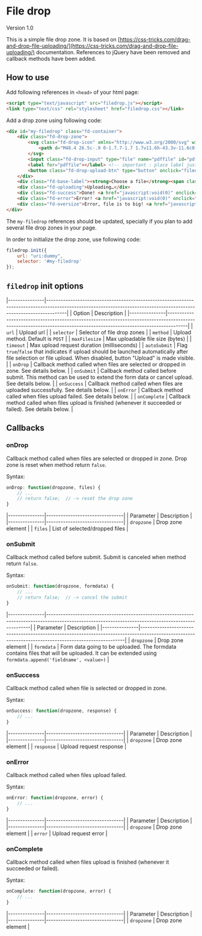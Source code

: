 # File drop

Version 1.0

This is a simple file drop zone. It is based on 
[https://css-tricks.com/drag-and-drop-file-uploading/](https://css-tricks.com/drag-and-drop-file-uploading/)
documentation. References to jQuery have been removed and callback methods have
been added.

## How to use

Add following references in `<head>` of your html page:

``` html
<script type="text/javascript" src="filedrop.js"></script>
<link type="text/css" rel="stylesheet" href="filedrop.css"></link>
```

Add a drop zone using following code:

``` html
<div id="my-filedrop" class="fd-container">
    <div class="fd-drop-zone">
        <svg class="fd-drop-icon" xmlns="http://www.w3.org/2000/svg" width="50" height="43" viewBox="0 0 50 43">
            <path d="M48.4 26.5c-.9 0-1.7.7-1.7 1.7v11.6h-43.3v-11.6c0-.9-.7-1.7-1.7-1.7s-1.7.7-1.7 1.7v13.2c0 .9.7 1.7 1.7 1.7h46.7c.9 0 1.7-.7 1.7-1.7v-13.2c0-1-.7-1.7-1.7-1.7zm-24.5 6.1c.3.3.8.5 1.2.5.4 0 .9-.2 1.2-.5l10-11.6c.7-.7.7-1.7 0-2.4s-1.7-.7-2.4 0l-7.1 8.3v-25.3c0-.9-.7-1.7-1.7-1.7s-1.7.7-1.7 1.7v25.3l-7.1-8.3c-.7-.7-1.7-.7-2.4 0s-.7 1.7 0 2.4l10 11.6z"></path>
        </svg>
        <input class="fd-drop-input" type="file" name="pdffile" id="pdffile" data-multiple-caption="[count] files selected" multiple="true" />
        <label for="pdffile"></label> <!-- important : place label just after file input (CSS rules expect following order) -->
        <button class="fd-drop-upload-btn" type="button" onclick="filedrop.submit('#my-filedrop')">Upload</button>
    </div>
    <div class="fd-base-label"><strong>Choose a file</strong><span class="fd-dragndrop"> or drag it here</span></div>
    <div class="fd-uploading">Uploading…</div>
    <div class="fd-success">Done! <a href="javascript:void(0)" onclick="filedrop.reset('#my-filedrop')" class="fd-restart" role="button">Upload more?</a></div>
    <div class="fd-error">Error! <a href="javascript:void(0)" onclick="filedrop.reset('#my-filedrop')" class="fd-restart" role="button">Try again?</a><span></span>.</div>
    <div class="fd-oversize">Error, file is to big! <a href="javascript:void(0)" onclick="filedrop.reset('#my-filedrop')" class="fd-restart" role="button">Try other?</a><span></span>.</div>
</div>
```

The `my-filedrop` references should be updated, specially if you plan to add several file
drop zones in your page.

In order to initialize the drop zone, use following code:

``` javascript
filedrop.init({
    url: "uri:dummy",
    selector: '#my-filedrop'
});
```

## `filedrop` init options

|---------------|--------------------------------------------------------------------------------------------------------------------------------------------------------------------|
| Option        | Description                                                                                                                                                        |
|---------------|--------------------------------------------------------------------------------------------------------------------------------------------------------------------|
| `url`         | Upload url                                                                                                                                                         |
| `selector`    | Selector of file drop zones                                                                                                                                        |
| `method`      | Upload method. Default is `POST`                                                                                                                                   |
| `maxFilesize` | Max uploadable file size (bytes)                                                                                                                                   |
| `timeout`     | Max upload request duration (milliseconds)                                                                                                                         |
| `autoSubmit`  | Flag `true`/`false` that indicates if upload should be launched automatically after file selection or file upload. When disabled, button "Upload" is made visible. |
| `onDrop`      | Callback method called when files are selected or dropped in zone. See details below.                                                                              |
| `onSubmit`    | Callback method called before submit. This method can be used to extend the form data or cancel upload. See details below.                                         |
| `onSuccess`   | Callback method called when files are uploaded successfully. See details below.                                                                                    |
| `onError`     | Callback method called when files upload failed. See details below.                                                                                                |
| `onComplete`  | Callback method called when files upload is finished (whenever it succeeded or failed). See details below.                                                         |

## Callbacks

### onDrop

Callback method called when files are selected or dropped in zone. Drop zone is reset when method return `false`.


Syntax:

``` javascript
onDrop: function(dropzone, files) {
    // ...
    // return false;  // -> reset the drop zone
}
```

|---------------|--------------------------------|
| Parameter     | Description                    |
|---------------|--------------------------------|
| `dropzone`    | Drop zone element              |
| `files`       | List of selected/dropped files |

### onSubmit

Callback method called before submit. Submit is canceled when method return `false`.

Syntax:

``` javascript
onSubmit: function(dropzone, formdata) {
    // ...
    // return false;  // -> cancel the submit
}
```

|---------------|-----------------------------------------------------------------------------------------------------------------------------------------------------|
| Parameter     | Description                                                                                                                                         |
|---------------|-----------------------------------------------------------------------------------------------------------------------------------------------------|
| `dropzone`    | Drop zone element                                                                                                                                   |
| `formdata`    | Form data going to be uploaded. The formdata contains files that will be uploaded. It can be extended using `formdata.append('fieldname', <value>)` |

### onSuccess

Callback method called when file is selected or dropped in zone.

Syntax:

``` javascript
onSuccess: function(dropzone, response) {
    // ...
}
```

|---------------|--------------------------------|
| Parameter     | Description                    |
|---------------|--------------------------------|
| `dropzone`    | Drop zone element              |
| `response`    | Upload request response        |

### onError

Callback method called when files upload failed.

Syntax:

``` javascript
onError: function(dropzone, error) {
    // ...
}
```

|---------------|--------------------------------|
| Parameter     | Description                    |
|---------------|--------------------------------|
| `dropzone`    | Drop zone element              |
| `error`       | Upload request error           |

### onComplete

Callback method called when files upload is finished (whenever it succeeded or failed).

Syntax:

``` javascript
onComplete: function(dropzone, error) {
    // ...
}
```

|---------------|--------------------------------|
| Parameter     | Description                    |
|---------------|--------------------------------|
| `dropzone`    | Drop zone element              |